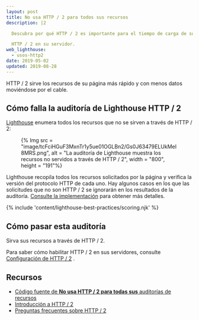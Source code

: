 ```yaml
---
layout: post
title: No usa HTTP / 2 para todos sus recursos
description: |2

  Descubra por qué HTTP / 2 es importante para el tiempo de carga de su página y cómo habilitar

  HTTP / 2 en su servidor.
web_lighthouse:
  - usos-http2
date: 2019-05-02
updated: 2019-08-28
---
```


HTTP / 2 sirve los recursos de su página más rápido y con menos datos moviéndose por el cable.

## Cómo falla la auditoría de Lighthouse HTTP / 2

[Lighthouse](https://developer.chrome.com/docs/lighthouse/overview/) enumera todos los recursos que no se sirven a través de HTTP / 2:

<figure>{% Img src = "image/tcFciHGuF3MxnTr1y5ue01OGLBn2/Gs0J63479ELUkMeI8MRS.png", alt = "La auditoría de Lighthouse muestra los recursos no servidos a través de HTTP / 2", width = "800", height = "191"%}</figure>

Lighthouse recopila todos los recursos solicitados por la página y verifica la versión del protocolo HTTP de cada uno. Hay algunos casos en los que las solicitudes que no son HTTP / 2 se ignorarán en los resultados de la auditoría. [Consulte la implementación](https://github.com/GoogleChrome/lighthouse/blob/9fad007174f240982546887a7e97f452e0eeb1d1/lighthouse-core/audits/dobetterweb/uses-http2.js#L138) para obtener más detalles.

{% include 'content/lighthouse-best-practices/scoring.njk' %}

## Cómo pasar esta auditoría

Sirva sus recursos a través de HTTP / 2.

Para saber cómo habilitar HTTP / 2 en sus servidores, consulte [Configuración de HTTP / 2](https://dassur.ma/things/h2setup/) .

## Recursos

- [Código fuente de **No usa HTTP / 2 para todas sus** auditorías de recursos](https://github.com/GoogleChrome/lighthouse/blob/master/lighthouse-core/audits/dobetterweb/uses-http2.js)
- [Introducción a HTTP / 2](/performance-http2/)
- [Preguntas frecuentes sobre HTTP / 2](https://http2.github.io/faq/)
